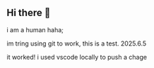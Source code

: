 ## Hi there 👋

i am a human haha;

im tring using git to work, this is a test. 2025.6.5

it worked! i used vscode locally to push a chage

